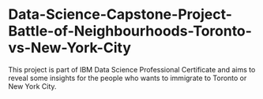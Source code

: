 # Data-Science-Capstone-Project-Battle-of-Neighbourhoods-Toronto-vs-New-York-City
This project is part of IBM Data Science Professional Certificate and aims to reveal some insights for the people who wants to immigrate to Toronto or New York City.
